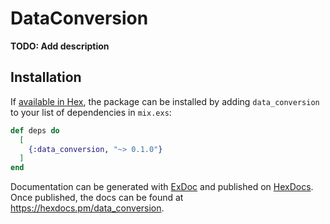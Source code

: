 # DataConversion

**TODO: Add description**

## Installation

If [available in Hex](https://hex.pm/docs/publish), the package can be installed
by adding `data_conversion` to your list of dependencies in `mix.exs`:

```elixir
def deps do
  [
    {:data_conversion, "~> 0.1.0"}
  ]
end
```

Documentation can be generated with [ExDoc](https://github.com/elixir-lang/ex_doc)
and published on [HexDocs](https://hexdocs.pm). Once published, the docs can
be found at <https://hexdocs.pm/data_conversion>.

